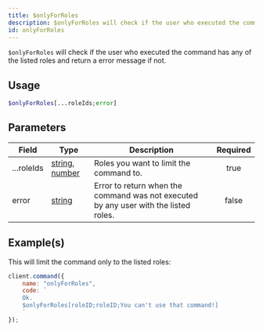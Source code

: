 ```yaml
---
title: $onlyForRoles
description: $onlyForRoles will check if the user who executed the command has any of the listed roles and return a error message if not.
id: onlyForRoles
---
```


`$onlyForRoles` will check if the user who executed the command has any of the listed roles and return a error message
if not.

## Usage

```php
$onlyForRoles[...roleIds;error]
```

## Parameters

| Field      | Type                                                                                                                                                                                                 | Description                                                                          | Required |
| ---------- | ---------------------------------------------------------------------------------------------------------------------------------------------------------------------------------------------------- | ------------------------------------------------------------------------------------ | :------: |
| ...roleIds | [string](https://developer.mozilla.org/en-US/docs/Web/JavaScript/Reference/Global_Objects/String), [number](https://developer.mozilla.org/en-us/docs/web/javascript/reference/global_objects/number) | Roles you want to limit the command to.                                              |   true   |
| error      | [string](https://developer.mozilla.org/en-US/docs/Web/JavaScript/Reference/Global_Objects/String)                                                                                                    | Error to return when the command was not executed by any user with the listed roles. |  false   |

## Example(s)

This will limit the command only to the listed roles:

```javascript
client.command({
    name: "onlyForRoles",
    code: `
    Ok.
    $onlyForRoles[roleID;roleID;You can't use that command!]
    `
});
```
